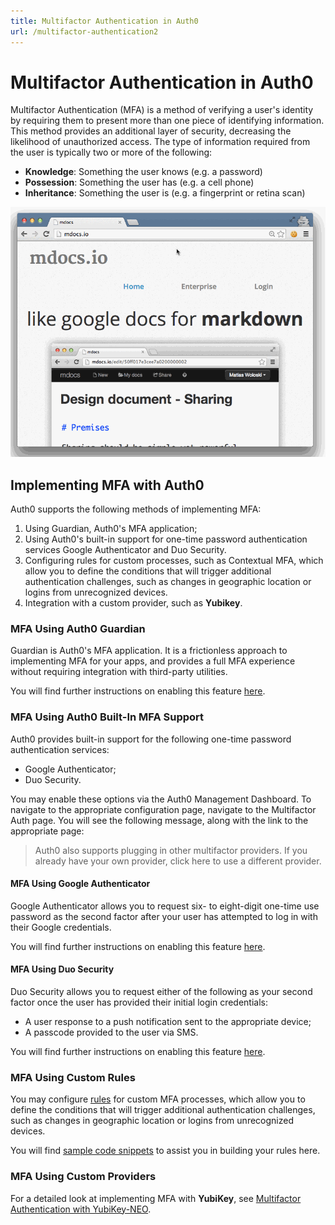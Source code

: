 ```yaml
---
title: Multifactor Authentication in Auth0
url: /multifactor-authentication2
---
```


# Multifactor Authentication in Auth0

Multifactor Authentication (MFA) is a method of verifying a user's identity by requiring them to present more than one piece of identifying information. This method provides an additional layer of security, decreasing the likelihood of unauthorized access. The type of information required from the user is typically two or more of the following:

* **Knowledge**: Something the user knows (e.g. a password)
* **Possession**: Something the user has (e.g. a cell phone)
* **Inheritance**: Something the user is (e.g. a fingerprint or retina scan)

![](/media/articles/mfa/duo.gif)

## Implementing MFA with Auth0

Auth0 supports the following methods of implementing MFA:

1. Using Guardian, Auth0's MFA application;
2. Using Auth0's built-in support for one-time password authentication services Google Authenticator and Duo Security.
3. Configuring rules for custom processes, such as Contextual MFA, which allow you to define the conditions that will trigger additional authentication challenges, such as changes in geographic location or logins from unrecognized devices.
4. Integration with a custom provider, such as **Yubikey**.

### MFA Using Auth0 Guardian

Guardian is Auth0's MFA application. It is a frictionless approach to implementing MFA for your apps, and provides a full MFA experience without requiring integration with third-party utilities.

You will find further instructions on enabling this feature [here](/multifactor-authentication/guardian/configuration.md).


### MFA Using Auth0 Built-In MFA Support

Auth0 provides built-in support for the following one-time password authentication services:

* Google Authenticator;
* Duo Security.

You may enable these options via the Auth0 Management Dashboard. To navigate to the appropriate configuration page, navigate to the Multifactor Auth page. You will see the following message, along with the link to the appropriate page:

> Auth0 also supports plugging in other multifactor providers. If you already have your own provider, click here to use a different provider.

#### MFA Using Google Authenticator

Google Authenticator allows you to request six- to eight-digit one-time use password as the second factor after your user has attempted to log in with their Google credentials.

You will find further instructions on enabling this feature [here](/multifactor-authentication/google-auth/index).

#### MFA Using Duo Security

Duo Security allows you to request either of the following as your second factor once the user has provided their initial login credentials:

* A user response to a push notification sent to the appropriate device;
* A passcode provided to the user via SMS.

You will find further instructions on enabling this feature [here](/multifactor-authentication/duo-security/index).

### MFA Using Custom Rules

You may configure [rules](/rules) for custom MFA processes, which allow you to define the conditions that will trigger additional authentication challenges, such as changes in geographic location or logins from unrecognized devices.

You will find [sample code snippets](/multifactor-authentication/custom/index) to assist you in building your rules here.

### MFA Using Custom Providers

For a detailed look at implementing MFA with **YubiKey**, see [Multifactor Authentication with YubiKey-NEO](/multifactor-authentication/yubikey).
